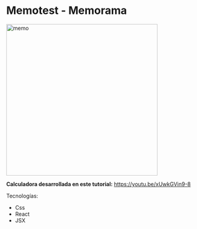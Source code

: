 # Memotest - Memorama

<img src="https://i.ibb.co/sCTgtCx/tablero-completo.png" alt="memo" width="400"/>

**Calculadora desarrollada en este tutorial:** https://youtu.be/xUwkGVin9-8

Tecnologías:
- Css
- React
- JSX
